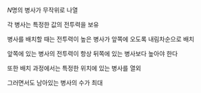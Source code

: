 *N*명의 병사가 무작위로 나열

각 병사는 특정한 값의 전투력을 보유

병사를 배치할 때는 전투력이 높은 병사가 앞쪽에 오도록 내림차순으로 배치

앞쪽에 있는 병사의 전투력이 항상 뒤쪽에 있는 병사보다 높아야 한다

또한 배치 과정에서는 특정한 위치에 있는 병사를 열외

그러면서도 남아있는 병사의 수가 최대